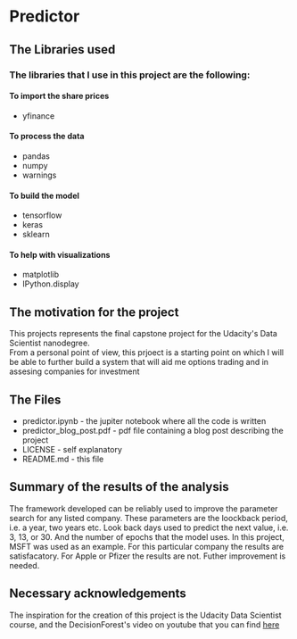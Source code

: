 # Predictor

## The Libraries used

### The libraries that I use in this project are the following: 
#### To import the share prices
* yfinance
#### To process the data 
* pandas 
* numpy 
* warnings
#### To build the model 
* tensorflow 
* keras
* sklearn

#### To help with visualizations 
* matplotlib
* IPython.display 

## The motivation for the project

This projects represents the final capstone project for the Udacity's Data Scientist nanodegree. <br />
From a personal point of view, this prjoect is a starting point on which I will be able to further build a system that will aid me options trading and in assesing companies for investment

## The Files
* predictor.ipynb - the jupiter notebook where all the code is written 
* predictor_blog_post.pdf - pdf file containing a blog post describing the project
* LICENSE - self explanatory
* README.md - this file

## Summary of the results of the analysis

The framework developed can be reliably used to improve the parameter search for any listed company. 
These parameters are the loockback period, i.e. a year, two years etc. Look back days used to predict the next value, i.e. 3, 13, or 30. 
And the number of epochs that the model uses. 
In this project, MSFT was used as an example. For this particular company the results are satisfacatory. 
For Apple or Pfizer the results are not. Futher improvement is needed. 

## Necessary acknowledgements
The inspiration for the creation of this project is the Udacity Data Scientist course, and the DecisionForest's video on youtube that you can find [here](https://www.youtube.com/watch?v=dKBKNOn3gCE&list=PL7qHbYUK0G0rcO7YX6ZmFq37ahi0uZx9G&index=2)
 
